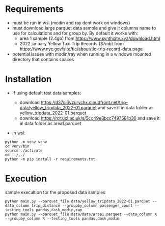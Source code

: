 # Requirements

* must be run in wsl (modin and ray dont work on windows)
* must download large parquet data sample and give it columns name to use for calculations and for group by. By default it works with:
    * area 1 sample (2.4gb) from https://www.synthcity.xyz/download.html
    * 2022 january Yellow Taxi Trip Records (37mb) from https://www.nyc.gov/site/tlc/about/tlc-trip-record-data.page
* potential issues with modin/ray when running in a windows mounted directory that contains spaces
 

# Installation
* If using default test data samples:
    * download https://d37ci6vzurychx.cloudfront.net/trip-data/yellow_tripdata_2022-01.parquet and save it in data folder as yellow_tripdata_2022-01.parquet
    * download https://rdr.ucl.ac.uk/s/5cc49e8bcc7497581b30 and save it in data folder as area1.parquet


* in wsl:

```shell
python -m venv venv
cd venv/bin
source ./activate
cd ../../
python -m pip install -r requirements.txt
```

# Execution
  sample execultion for the proposed data samples:

```shell
python main.py --parquet_file data/yellow_tripdata_2022-01.parquet --data_column trip_distance --groupby_column passenger_count --testing_tools pandas,dask,modin,ray
python main.py --parquet_file data/data/area1.parquet --data_column X --groupby_column R --testing_tools pandas,dask,modin
```
